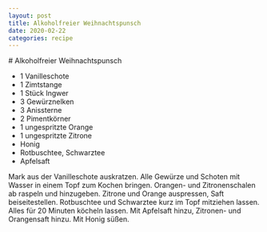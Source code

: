 ```yaml
---
layout: post
title: Alkoholfreier Weihnachtspunsch
date: 2020-02-22
categories: recipe
---
```

﻿# Alkoholfreier Weihnachtspunsch

- 1 Vanilleschote
- 1 Zimtstange
- 1 Stück Ingwer
- 3 Gewürznelken
- 3 Anissterne
- 2 Pimentkörner
- 1 ungespritzte Orange
- 1 ungespritzte Zitrone
- Honig
- Rotbuschtee, Schwarztee
- Apfelsaft

Mark aus der Vanilleschote auskratzen.
Alle Gewürze und Schoten mit Wasser in einem Topf zum Kochen bringen.
Orangen- und Zitronenschalen ab raspeln und hinzugeben.
Zitrone und Orange auspressen, Saft beiseitestellen.
Rotbuschtee und Schwarztee kurz im Topf mitziehen lassen.
Alles für 20 Minuten köcheln lassen.
Mit Apfelsaft hinzu, Zitronen- und Orangensaft hinzu.
Mit Honig süßen.
